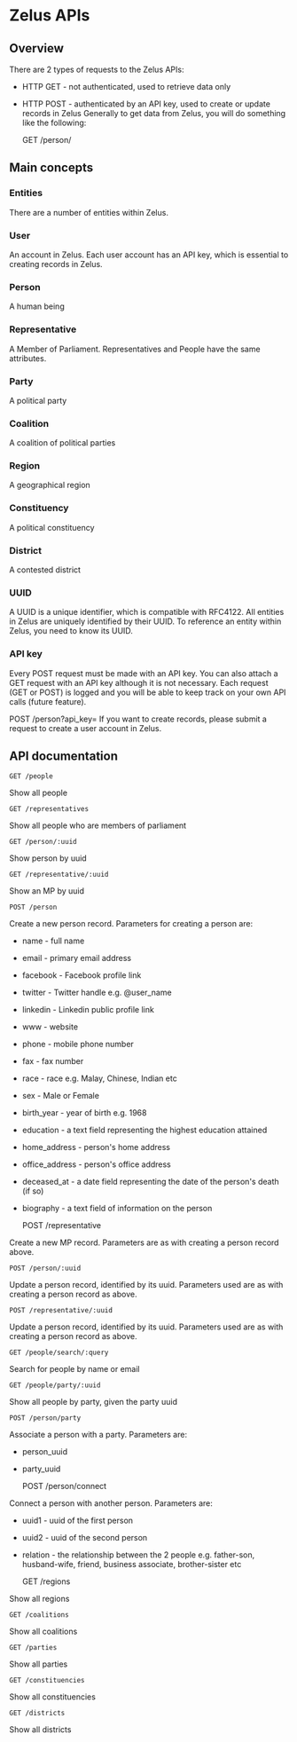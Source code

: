 # Zelus APIs


## Overview
There are 2 types of requests to the Zelus APIs:

* HTTP GET - not authenticated, used to retrieve data only
* HTTP POST - authenticated by an API key, used to create or update records in Zelus
Generally to get data from Zelus, you will do something like the following:

    GET /person/<uuid>

## Main concepts

### Entities
There are a number of entities within Zelus.

### User
An account in Zelus. Each user account has an API key, which is essential to creating records in Zelus.

### Person
A human being

### Representative
A Member of Parliament. Representatives and People have the same attributes.

### Party
A political party

### Coalition
A coalition of political parties

### Region
A geographical region

### Constituency
A political constituency

### District
A contested district

### UUID
A UUID is a unique identifier, which is compatible with RFC4122. All entities in Zelus are uniquely identified by their UUID. To reference an entity within Zelus, you need to know its UUID.

### API key
Every POST request must be made with an API key. You can also attach a GET request with an API key although it is not necessary. Each request (GET or POST) is logged and you will be able to keep track on your own API calls (future feature).

POST /person?api_key=<api-key>
If you want to create records, please submit a request to create a user account in Zelus.

## API documentation

    GET /people
  
Show all people

    GET /representatives
  
Show all people who are members of parliament

    GET /person/:uuid
  
Show person by uuid

    GET /representative/:uuid
  
Show an MP by uuid

    POST /person
  
Create a new person record. Parameters for creating a person are:

* name - full name
* email - primary email address
* facebook - Facebook profile link
* twitter - Twitter handle e.g. @user_name
* linkedin - Linkedin public profile link
* www - website
* phone - mobile phone number
* fax - fax number
* race - race e.g. Malay, Chinese, Indian etc
* sex - Male or Female
* birth_year - year of birth e.g. 1968
* education - a text field representing the highest education attained
* home_address - person's home address
* office_address - person's office address
* deceased_at - a date field representing the date of the person's death (if so)
* biography - a text field of information on the person


    POST /representative
  
Create a new MP record. Parameters are as with creating a person record above.

    POST /person/:uuid
  
Update a person record, identified by its uuid. Parameters used are as with creating a person record as above. 

    POST /representative/:uuid
    
Update a person record, identified by its uuid. Parameters used are as with creating a person record as above.

    GET /people/search/:query
    
Search for people by name or email

    GET /people/party/:uuid
    
Show all people by party, given the party uuid

    POST /person/party
    
Associate a person with a party. Parameters are:

* person_uuid
* party_uuid

    POST /person/connect
    
Connect a person with another person. Parameters are:

* uuid1 - uuid of the first person
* uuid2 - uuid of the second person
* relation - the relationship between the 2 people e.g. father-son, husband-wife, friend, business associate, brother-sister etc

    GET /regions
    
Show all regions

    GET /coalitions
    
Show all coalitions

    GET /parties

Show all parties

    GET /constituencies

Show all constituencies

    GET /districts

Show all districts